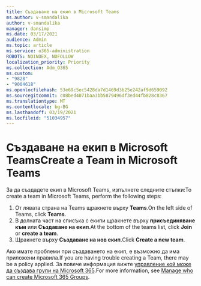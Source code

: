 ```yaml
---
title: Създаване на екип в Microsoft Teams
ms.author: v-smandalika
author: v-smandalika
manager: dansimp
ms.date: 03/17/2021
audience: Admin
ms.topic: article
ms.service: o365-administration
ROBOTS: NOINDEX, NOFOLLOW
localization_priority: Priority
ms.collection: Adm_O365
ms.custom:
- "9828"
- "9004618"
ms.openlocfilehash: 53e69c5ec5428da7d1469d3b25e242af9d659092
ms.sourcegitcommit: c08bed4071baa3bb5879496df3ed44fb828c8367
ms.translationtype: MT
ms.contentlocale: bg-BG
ms.lasthandoff: 03/19/2021
ms.locfileid: "51034957"
---
```

# <a name="create-a-team-in-microsoft-teams"></a><span data-ttu-id="3007f-102">Създаване на екип в Microsoft Teams</span><span class="sxs-lookup"><span data-stu-id="3007f-102">Create a Team in Microsoft Teams</span></span>

<span data-ttu-id="3007f-103">За да създадете екип в Microsoft Teams, изпълнете следните стъпки:</span><span class="sxs-lookup"><span data-stu-id="3007f-103">To create a team in Microsoft Teams, perform the following steps:</span></span>

1. <span data-ttu-id="3007f-104">От лявата страна на Teams щракнете върху **Teams**.</span><span class="sxs-lookup"><span data-stu-id="3007f-104">On the left side of Teams, click **Teams**.</span></span>
2. <span data-ttu-id="3007f-105">В долната част на списъка с екипи щракнете върху **присъединяване към** или **Създаване на екип**.</span><span class="sxs-lookup"><span data-stu-id="3007f-105">At the bottom of the teams list, click **Join** or **create a team**.</span></span>
3. <span data-ttu-id="3007f-106">Щракнете върху **Създаване на нов екип**.</span><span class="sxs-lookup"><span data-stu-id="3007f-106">Click **Create a new team**.</span></span>

<span data-ttu-id="3007f-107">Ако имате проблеми при създаването на екип, е възможно да има приложени правила.</span><span class="sxs-lookup"><span data-stu-id="3007f-107">If you are having trouble creating a Team, there may be a policy applied.</span></span> <span data-ttu-id="3007f-108">За повече информация вижте [управление кой може да създава групи на Microsoft 365](https://docs.microsoft.com/microsoft-365/solutions/manage-creation-of-groups).</span><span class="sxs-lookup"><span data-stu-id="3007f-108">For more information, see [Manage who can create Microsoft 365 Groups](https://docs.microsoft.com/microsoft-365/solutions/manage-creation-of-groups).</span></span>